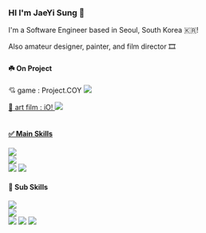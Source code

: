 ### HI I'm JaeYi Sung 🦋

I'm a Software Engineer based in Seoul, South Korea 🇰🇷! 

Also amateur designer, painter, and film director 🎞️

#### ☘️ On Project
💘 game : Project.COY   <a href=https://www.instagram.com/project.coy><img src="https://img.shields.io/badge/Project COY-FF3399?style=flat&logo=instagram&&link=https://www.instagram.com/project.coy&logoColor=white"/>

🐋 art film : iO!     <a href= https://www.instagram.com/io_artcrew><img src="https://img.shields.io/badge/ArtCrew iO!-000080?style=flat&logo=instagram&&link=https://www.instagram.com/io_artcrew&logoColor=white"/>
<br/><br/>
#### ✅ Main Skills
  <img src="https://img.shields.io/badge/Python-93DAFF?style=plastic-square&logo=Python&logoColor=white"/></a>     
  <img src="https://img.shields.io/badge/Swift-FFC5D0?style=plastic-square&logo=Swift&logoColor=white"/></a>   
  <img src="https://img.shields.io/badge/Unity-BDD7F3?style=plastic-square&logo=Unity&logoColor=white"/></a>
  <img src="https://img.shields.io/badge/Java-E5DDFF?style=plastic-square&logo=Java&logoColor=white"/></a> 
<br/>

#### 🎯 Sub Skills
  <img src="https://img.shields.io/badge/C-FFCFDA?style=plastic-square&logo=C&logoColor=white"/></a>     
  <img src="https://img.shields.io/badge/JavaScript-BECDFF?style=plastic-square&logo=JavaScript&logoColor=white"/></a>   
  <img src="https://img.shields.io/badge/ROS-AAEBAA?style=plastic-square&logo=ROS&logoColor=white"/></a> 
  <img src="https://img.shields.io/badge/SQL-ACF3FF?style=plastic-square&logo=Java&logoColor=white"/></a> 
  <img src="https://img.shields.io/badge/ThreadProgramming-AADBFF?style=plastic-square&logo=Thread&logoColor=white"/></a>  


